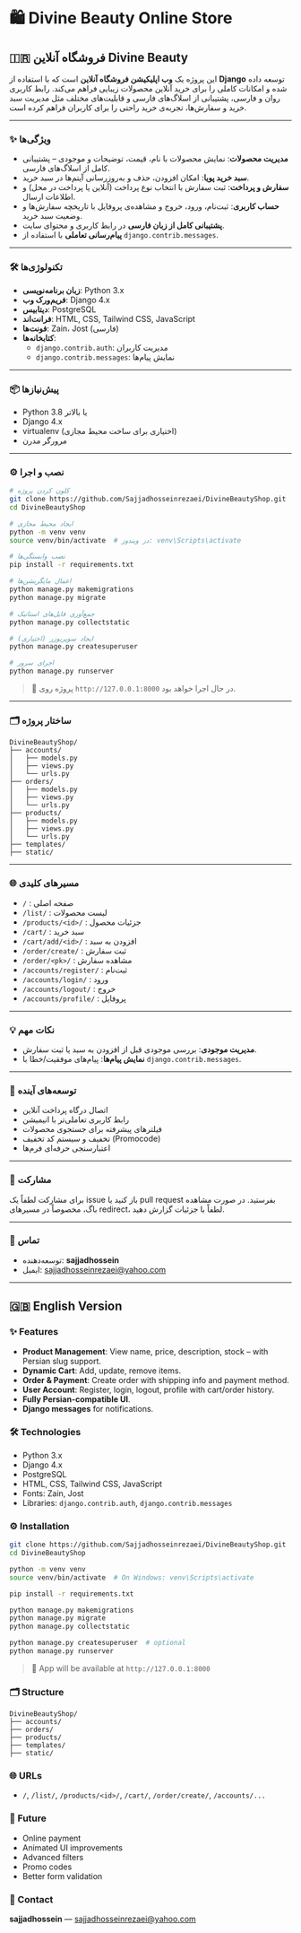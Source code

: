 # 🛍️ Divine Beauty Online Store

## 🇮🇷 فروشگاه آنلاین Divine Beauty

این پروژه یک **وب اپلیکیشن فروشگاه آنلاین** است که با استفاده از **Django** توسعه داده شده و امکانات کاملی را برای خرید آنلاین محصولات زیبایی فراهم می‌کند. رابط کاربری روان و فارسی، پشتیبانی از اسلاگ‌های فارسی و قابلیت‌های مختلف مثل مدیریت سبد خرید و سفارش‌ها، تجربه‌ی خرید راحتی را برای کاربران فراهم کرده است.

---

### ✨ ویژگی‌ها

- **مدیریت محصولات**: نمایش محصولات با نام، قیمت، توضیحات و موجودی – پشتیبانی کامل از اسلاگ‌های فارسی.
- **سبد خرید پویا**: امکان افزودن، حذف و به‌روزرسانی آیتم‌ها در سبد خرید.
- **سفارش و پرداخت**: ثبت سفارش با انتخاب نوع پرداخت (آنلاین یا پرداخت در محل) و اطلاعات ارسال.
- **حساب کاربری**: ثبت‌نام، ورود، خروج و مشاهده‌ی پروفایل با تاریخچه سفارش‌ها و وضعیت سبد خرید.
- **پشتیبانی کامل از زبان فارسی** در رابط کاربری و محتوای سایت.
- **پیام‌رسانی تعاملی** با استفاده از `django.contrib.messages`.

---

### 🛠 تکنولوژی‌ها

- **زبان برنامه‌نویسی**: Python 3.x  
- **فریم‌ورک وب**: Django 4.x  
- **دیتابیس**: PostgreSQL  
- **فرانت‌اند**: HTML, CSS, Tailwind CSS, JavaScript  
- **فونت‌ها**: Zain، Jost (فارسی)  
- **کتابخانه‌ها**:  
  - `django.contrib.auth`: مدیریت کاربران  
  - `django.contrib.messages`: نمایش پیام‌ها  

---

### 📦 پیش‌نیازها

- Python 3.8 یا بالاتر  
- Django 4.x  
- virtualenv (اختیاری برای ساخت محیط مجازی)  
- مرورگر مدرن  

---

### ⚙️ نصب و اجرا

```bash
# کلون کردن پروژه
git clone https://github.com/Sajjadhosseinrezaei/DivineBeautyShop.git
cd DivineBeautyShop

# ایجاد محیط مجازی
python -m venv venv
source venv/bin/activate  # در ویندوز: venv\Scripts\activate

# نصب وابستگی‌ها
pip install -r requirements.txt

# اعمال مایگریشن‌ها
python manage.py makemigrations
python manage.py migrate

# جمع‌آوری فایل‌های استاتیک
python manage.py collectstatic

# ایجاد سوپریوزر (اختیاری)
python manage.py createsuperuser

# اجرای سرور
python manage.py runserver
```

> 📍 پروژه روی `http://127.0.0.1:8000` در حال اجرا خواهد بود.

---

### 🗂 ساختار پروژه

```
DivineBeautyShop/
├── accounts/
│   ├── models.py
│   ├── views.py
│   └── urls.py
├── orders/
│   ├── models.py
│   ├── views.py
│   └── urls.py
├── products/
│   ├── models.py
│   ├── views.py
│   └── urls.py
├── templates/
├── static/
```

---

### 🌐 مسیرهای کلیدی

- `/` : صفحه اصلی  
- `/list/` : لیست محصولات  
- `/products/<id>/` : جزئیات محصول  
- `/cart/` : سبد خرید  
- `/cart/add/<id>/` : افزودن به سبد  
- `/order/create/` : ثبت سفارش  
- `/order/<pk>/` : مشاهده سفارش  
- `/accounts/register/` : ثبت‌نام  
- `/accounts/login/` : ورود  
- `/accounts/logout/` : خروج  
- `/accounts/profile/` : پروفایل  

---

### 💡 نکات مهم

- **مدیریت موجودی**: بررسی موجودی قبل از افزودن به سبد یا ثبت سفارش.  
- **نمایش پیام‌ها**: پیام‌های موفقیت/خطا با `django.contrib.messages`.

---

### 🚀 توسعه‌های آینده

- اتصال درگاه پرداخت آنلاین  
- رابط کاربری تعاملی‌تر با انیمیشن  
- فیلترهای پیشرفته برای جستجوی محصولات  
- تخفیف و سیستم کد تخفیف (Promocode)  
- اعتبارسنجی حرفه‌ای فرم‌ها  

---

### 🤝 مشارکت

برای مشارکت لطفاً یک issue باز کنید یا pull request بفرستید. در صورت مشاهده باگ، مخصوصاً در مسیرهای redirect، لطفاً با جزئیات گزارش دهید.

---

### 📧 تماس

- توسعه‌دهنده: **sajjadhossein**  
- ایمیل: [sajjadhosseinrezaei@yahoo.com](mailto:sajjadhosseinrezaei@yahoo.com)

---

## 🇬🇧 English Version

### ✨ Features

- **Product Management**: View name, price, description, stock – with Persian slug support.
- **Dynamic Cart**: Add, update, remove items.
- **Order & Payment**: Create order with shipping info and payment method.
- **User Account**: Register, login, logout, profile with cart/order history.
- **Fully Persian-compatible UI**.
- **Django messages** for notifications.

### 🛠 Technologies

- Python 3.x  
- Django 4.x  
- PostgreSQL  
- HTML, CSS, Tailwind CSS, JavaScript  
- Fonts: Zain, Jost  
- Libraries: `django.contrib.auth`, `django.contrib.messages`  

### ⚙️ Installation

```bash
git clone https://github.com/Sajjadhosseinrezaei/DivineBeautyShop.git
cd DivineBeautyShop

python -m venv venv
source venv/bin/activate  # On Windows: venv\Scripts\activate

pip install -r requirements.txt

python manage.py makemigrations
python manage.py migrate
python manage.py collectstatic

python manage.py createsuperuser  # optional
python manage.py runserver
```

> 📍 App will be available at `http://127.0.0.1:8000`

### 🗂 Structure

```
DivineBeautyShop/
├── accounts/
├── orders/
├── products/
├── templates/
├── static/
```

### 🌐 URLs

- `/`, `/list/`, `/products/<id>/`, `/cart/`, `/order/create/`, `/accounts/...`

### 🚀 Future

- Online payment  
- Animated UI improvements  
- Advanced filters  
- Promo codes  
- Better form validation  

### 📧 Contact

**sajjadhossein** — [sajjadhosseinrezaei@yahoo.com](mailto:sajjadhosseinrezaei@yahoo.com)
